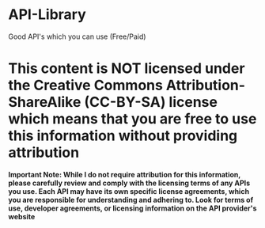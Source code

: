 # API-Library
Good API's which you can use (Free/Paid)

# This content is **NOT** licensed under the Creative Commons Attribution-ShareAlike (CC-BY-SA) license which means that you are free to use this information without providing attribution

**Important Note: While I do not require attribution for this information, please carefully review and comply with the licensing terms of any APIs you use. Each API may have its own specific license agreements, which you are responsible for understanding and adhering to. Look for terms of use, developer agreements, or licensing information on the API provider's website**
